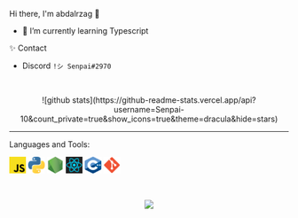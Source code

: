 Hi there, I'm abdalrzag 👋
- 🌱 I’m currently learning Typescript 

✨ Contact <br>
- Discord  `!シ Senpai#2970`

<br>

<p align="center">
![github stats](https://github-readme-stats.vercel.app/api?username=Senpai-10&count_private=true&show_icons=true&theme=dracula&hide=stars)
</p>

---


Languages and Tools:<br>


<p float="left">
  <img src="./images/javascript.svg" width="30" height="30" />
  <img src="./images/python-5.svg" width="30" height="30" />
  <img src="./images/nodejs.png" width="30" height="30" />
  <img src="./images/react-1-282599.png" width="30" height="30" />
  <img src="./images/cpp.png" width="30" height="30" />
  <img src="./images/git.png" width="30" height="30" />
</p>

<br>

<p align="center">
  <img  src="https://64.media.tumblr.com/5638646701ce4504297227092d93c5ba/tumblr_o5r4g003gu1r0oq85o2_540.gifv"></img>
</p>
